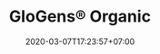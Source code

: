 ---
title: "GloGens® Organic"
date: 2020-03-07T17:23:57+07:00
draft: false
description: 
layout: "en/saputra-nutrient"
---